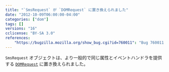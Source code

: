 ```yaml
---
title: "`SmsRequest` が `DOMRequest` に置き換えられました"
date: "2012-10-09T06:00:00-04:00"
categories: ["dom"]
tags: []
versions: "16"
cclicense: "BY-SA 3.0"
references:
    "https://bugzilla.mozilla.org/show_bug.cgi?id=760011": "Bug 760011 – Make nsIMozSmsRequest inherit from nsIDOMDOMRequest"
---
```

`SmsRequest` オブジェクトは、より一般的で同じ属性とイベントハンドラを提供する [`DOMRequest`](https://developer.mozilla.org/ja/docs/Web/API/DOMRequest) に置き換えられました。
